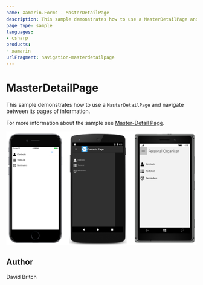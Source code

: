```yaml
---
name: Xamarin.Forms - MasterDetailPage
description: This sample demonstrates how to use a MasterDetailPage and navigate between its pages of information.
page_type: sample
languages:
- csharp
products:
- xamarin
urlFragment: navigation-masterdetailpage
---
```

# MasterDetailPage

This sample demonstrates how to use a `MasterDetailPage` and navigate between its pages of information.

For more information about the sample see [Master-Detail Page](http://developer.xamarin.com/guides/cross-platform/xamarin-forms/user-interface/navigation/master-detail-page/).

![MasterDetailPage application screenshot](Screenshots/01All.png "MasterDetailPage application screenshot")

## Author

David Britch
